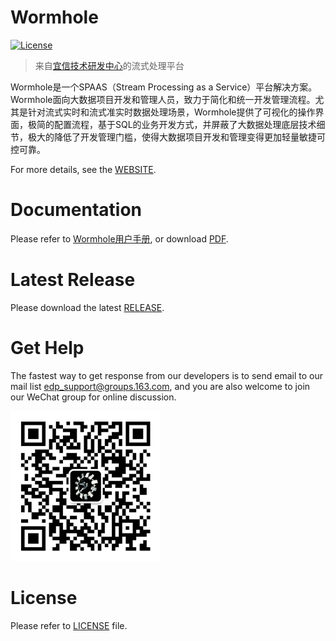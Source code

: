Wormhole
============

[![License](https://img.shields.io/badge/license-Apache%202-4EB1BA.svg)](https://www.apache.org/licenses/LICENSE-2.0.html)

> 来自[宜信](https://www.creditease.cn/)[技术研发中心](http://crdc.creditease.cn/)的流式处理平台

Wormhole是一个SPAAS（Stream Processing as a Service）平台解决方案。Wormhole面向大数据项目开发和管理人员，致力于简化和统一开发管理流程。尤其是针对流式实时和流式准实时数据处理场景，Wormhole提供了可视化的操作界面，极简的配置流程，基于SQL的业务开发方式，并屏蔽了大数据处理底层技术细节，极大的降低了开发管理门槛，使得大数据项目开发和管理变得更加轻量敏捷可控可靠。

For more details, see the [WEBSITE](https://edp963.github.io/wormhole).

Documentation
=============
Please refer to [Wormhole用户手册](https://edp-wormhole.gitbooks.io/wormhole-user-guide-cn/content), or download [PDF](https://www.gitbook.com/download/pdf/book/edp-wormhole/wormhole-user-guide-cn).

Latest Release
=============
Please download the latest [RELEASE](https://github.com/edp963/wormhole/releases/wormhole-0.3.0.tar.gz).

Get Help
============
The fastest way to get response from our developers is to send email to our mail list 
edp_support@groups.163.com,
and you are also welcome to join our WeChat group for online discussion.

![二维码](https://github.com/edp963/edp-resource/raw/master/WeChat.jpg)

License
============
Please refer to [LICENSE](https://github.com/edp963/wormhole/blob/master/LICENSE) file.
